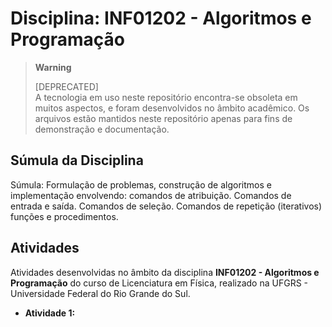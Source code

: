 # Disciplina: INF01202 - Algoritmos e Programação

> **Warning**
> 
> [DEPRECATED]  
> A tecnologia em uso neste repositório encontra-se obsoleta em muitos aspectos, e foram desenvolvidos no âmbito acadêmico. Os arquivos estão mantidos neste repositório apenas para fins de demonstração e documentação. 

## Súmula da Disciplina

Súmula: Formulação de problemas, construção de algoritmos e implementação envolvendo: comandos de atribuição. Comandos de entrada e saída. Comandos de seleção. Comandos de repetição (iterativos) funções e procedimentos. 

## Atividades

Atividades desenvolvidas no âmbito da disciplina **INF01202 - Algoritmos e Programação** do curso de Licenciatura em Física, realizado na UFGRS - Universidade Federal do Rio Grande do Sul.

* **Atividade 1:**
